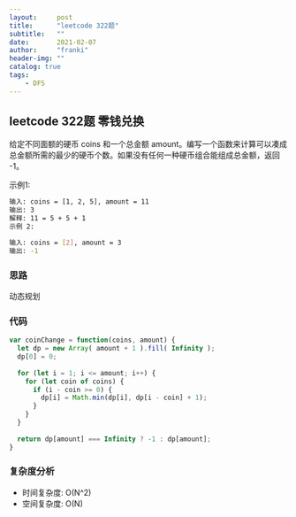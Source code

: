 ```yaml
---
layout:     post
title:      "leetcode 322题"
subtitle:   ""
date:       2021-02-07
author:     "franki"
header-img: ""
catalog: true
tags:
    - DFS
---
```


## leetcode 322题 零钱兑换

给定不同面额的硬币 coins 和一个总金额 amount。编写一个函数来计算可以凑成总金额所需的最少的硬币个数。如果没有任何一种硬币组合能组成总金额，返回 -1。

示例1:

```bash
输入: coins = [1, 2, 5], amount = 11
输出: 3
解释: 11 = 5 + 5 + 1
示例 2:

输入: coins = [2], amount = 3
输出: -1
```

### 思路

动态规划

### 代码

```js
var coinChange = function(coins, amount) {
  let dp = new Array( amount + 1 ).fill( Infinity );
  dp[0] = 0;
  
  for (let i = 1; i <= amount; i++) {
    for (let coin of coins) {
      if (i - coin >= 0) {
        dp[i] = Math.min(dp[i], dp[i - coin] + 1);
      }
    }
  }
  
  return dp[amount] === Infinity ? -1 : dp[amount];
}
```

### 复杂度分析

- 时间复杂度: O(N^2)
- 空间复杂度: O(N)
